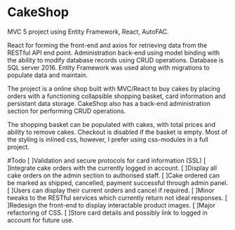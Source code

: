 # CakeShop
MVC 5 project using Entity Framework, React, AutoFAC.

React for forming the front-end and axios for retrieving data from the RESTful API end point.
Administration back-end using model binding with the ability to modify database records using CRUD operations.
Database is SQL server 2016. Entity Framework was used along with migrations to populate data and maintain.

The project is a online shop built with MVC/React to buy cakes by placing orders with a functioning collapsible shopping basket, card information and persistant data storage. CakeShop also has a back-end administration section for performing CRUD operations.

The shopping basket can be populated with cakes, with total prices and ability to remove cakes. Checkout is disabled if the basket is empty. Most of the styling is inlined css, however, I prefer using css-modules in a full project.

#Todo
[ ]Validation and secure protocols for card information (SSL)
[ ]Integrate cake orders with the currently logged in account.
[ ]Display all cake orders on the admin section to authorised staff.
[ ]Cake ordered can be marked as shipped, cancelled, payment successful through admin panel.
[ ]Users can display their current orders and cancel if required.
[ ]Minor tweaks to the RESTful services which currently return not ideal responses.
[ ]Redesign the front-end to display interactable product images.
[ ]Major refactoring of CSS.
[ ]Store card details and possibly link to logged in account for future use.

